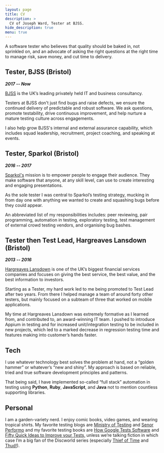 ```yaml
---
layout: page
title: CV
description: >
  CV of Joseph Ward, Tester at BJSS. 
hide_description: true
menu: true
---
```


A software tester who believes that quality should be baked in, not sprinkled on, and an advocate of asking the right questions at the right time to manage risk, save money, and cut time to delivery.

## Tester, BJSS (Bristol)

***2017 -- Now***

[BJSS](https://bjss.com/) is the UK’s leading privately held IT and business consultancy.

Testers at BJSS don't just find bugs and raise defects, we ensure the continued delivery of predictable and robust software. We ask questions, promote testability, drive continuous improvement, and help nurture a mature testing culture across engagements.

I also help grow BJSS's internal and external assurance capability, which includes squad leadership, recruitment, project coaching, and speaking at events.


## Tester, Sparkol (Bristol)

***2016 -- 2017***

[Sparkol's](https://sparkol.com/) mission is to empower people to engage their audience. They make software that anyone, at any skill level, can use to create interesting and engaging presentations.

As the sole tester I was central to Sparkol’s testing strategy, mucking in from day one with anything we wanted to create and squashing bugs before they could appear.

An abbreviated list of my responsibilities includes: peer reviewing, pair programming, automation in testing, exploratory testing, test management of external crowd testing vendors, and organising bug bashes.


## Tester then Test Lead, Hargreaves Lansdown (Bristol)

***2013 -- 2016***

[Hargreaves Lansdown](https://hl.co.uk/) is one of the UK’s biggest financial services companies and focuses on giving the best service, the best value, and the best information to investors.

Starting as a Tester, my hard work led to me being promoted to Test Lead after two years. From there I helped manage a team of around forty other testers, but mainly focused on a subteam of three that worked on mobile applications.

My time at Hargreaves Lansdown was extremely formative as I learned from, and contributed to, an award-winning IT team. I pushed to introduce Appium in testing and for increased unit/integration testing to be included in new projects, which led to a marked decrease in regression testing time and features making into customer’s hands faster.

## Tech

I use whatever technology best solves the problem at hand, not a “golden hammer” or whatever’s “new and shiny”. My approach is based on reliable, tried and true software development principles and patterns.

That being said, I have implemented so-called “full stack” automation in testing using **Python**, **Ruby**, **JavaScript**, and **Java** not to mention countless supporting libraries. 

## Personal

I am a garden-variety nerd. I enjoy comic books, video games, and wearing tropical shirts. My favorite testing blogs are [Ministry of Testing](https://www.ministryoftesting.com/) and [Senor Performo](https://www.srperf.com/) and my favorite testing books are [How Google Tests Software](https://www.amazon.co.uk/Google-Tests-Software-James-Whittaker/dp/0321803027) and [Fifty Quick Ideas to Improve your Tests,](https://www.amazon.co.uk/Fifty-Quick-Ideas-Improve-Tests/dp/0993088112/) unless we’re talking fiction in which case I’m a big fan of the Discworld series (especially [Thief of Time](https://www.amazon.co.uk/Thief-Time-Discworld-Novel-Novels/dp/0552167649/) and [Thud!](https://www.amazon.co.uk/Thud-Discworld-Novel-34-Novels/dp/055216769X/)).